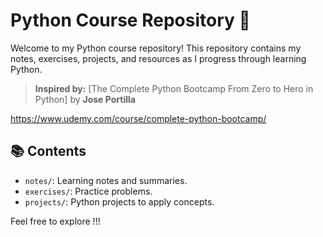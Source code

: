 # Python Course Repository 🐍

Welcome to my Python course repository! This repository contains my notes, exercises, projects, and resources as I progress through learning Python.

> **Inspired by:** [The Complete Python Bootcamp From Zero to Hero in Python] by **Jose Portilla**

https://www.udemy.com/course/complete-python-bootcamp/

## 📚 Contents

- `notes/`: Learning notes and summaries.
- `exercises/`: Practice problems.
- `projects/`: Python projects to apply concepts.

Feel free to explore !!!

